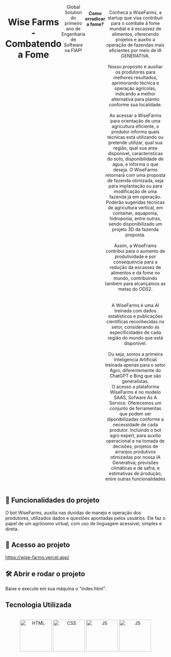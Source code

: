 <div style="display: flex;" align="center"><br>
<h1>Wise Farms - Combatendo a Fome</h1>
Global Solution do primeiro ano de Engenharia de Software na FIAP!
  <br>
  <h4>Como erradicar a fome? </h4>
    <br>
  Conheca a WiseFarms, a startup que visa contribuir para o combate à fome mundial e à escassez de alimentos, oferecendo projetos e auxílio a operação de fazendas mais eficientes por meio de IA GENERATIVA.
 <br><br>
Nosso propósito é auxiliar os produtores para melhores resultados, aprimorando técnica e operação agrícolas, indicando a melhor alternativa para plantio conforme sua localidade. 
  <br><br>
Ao acessar a WiseFarms para orientação de uma agricultura eficiente, o produtor informa quais técnicas está utilizando ou pretende utilizar, qual sua região, qual sua area disponivel, caracteristicas do solo, disponibilidade de água, e informa o que deseja. O WiseFarms retornará com uma proposta de fazenda otimizada, seja para implantação ou para modificação de uma fazenda já em operação.
Poderão sugeridas técnicas de agricultura vertical, em container, aquaponia, hidroponia, entre outras, sendo disponibilizado um projeto 3D da fazenda proposta.
  <br><br>
Assim, a WiseFrams contribui para o aumento de produtividade e por consequencia para a redução da escassez de alimentos e da fome no mundo, contribuindo também para alcançamos as metas do ODS2.
  <br><br><br>
A WiseFarms é uma AI treinada com dados estatísticos e publicações científicas reconhecidas no setor, considerando as especificidades de cada região do mundo que está disponível. 
  <br><br>
Ou seja, somos a primeira Inteligencia Artificial treinada apenas para o setor Agro, diferentemente do ChatGPT e Bing que são generalistas.
  <br>
O acesso a plataforma WiseFarms é no modelo SAAS, Sofware As A Service. 
Oferecemos um conjunto de ferramentas que podem ser diponibilizadas conforme a necessidade de cada produtor. 
Incluindo o bot agro expert, para auxilio operacional e na tomada de decisões; projetos de arranjos produtivos otimizadas por nossa IA Generativa; previsões climáticas e de safra; e estimativas de produção, entre outras funcionalidades
  <br>
  <br>

</div>



##  :hammer: Funcionalidades do projeto
O bot WiseFarms, auxilia nas duvidas de manejo e operação dos produtores, utilizados dados e questões apontadas pelos usuários. 
Ele faz o papel de um agrônomo virtual, com uso de linguagem acessível, simples e direta.  

## :file_folder: Acesso ao projeto
https://wise-farms.vercel.app/

## :hammer_and_wrench: Abrir e rodar o projeto
Baixe e execute em sua máquina o "index.html".


## Tecnologia Utilizada
<div style="display: inline_block" align="center"><br>
  <center><img align="center" alt="HTML" height="100" width="100" src="https://user-images.githubusercontent.com/121250213/233282210-2732ec05-13f8-4160-a2ff-0f75621f0228.png">
  <img align="center" alt="CSS" height="100" width="100" src="https://user-images.githubusercontent.com/121250213/233278515-41389f2e-8436-4b82-8bbe-67c236cdfbeb.png">
     <img align="center" alt="JS" height="100" width="100" src="https://github.com/GabrielFMontoni/challenge-schneider/assets/121250213/57b5193d-ff02-446a-8dd5-4c45294e12b4">
     <img align="center" alt="JS" height="100" width="100" src="https://github.com/GabrielFMontoni/loginfiap/assets/121250213/70a1b144-9203-4b7b-bb55-e0c5edfbb9c9">
    
  </center>
</div>
